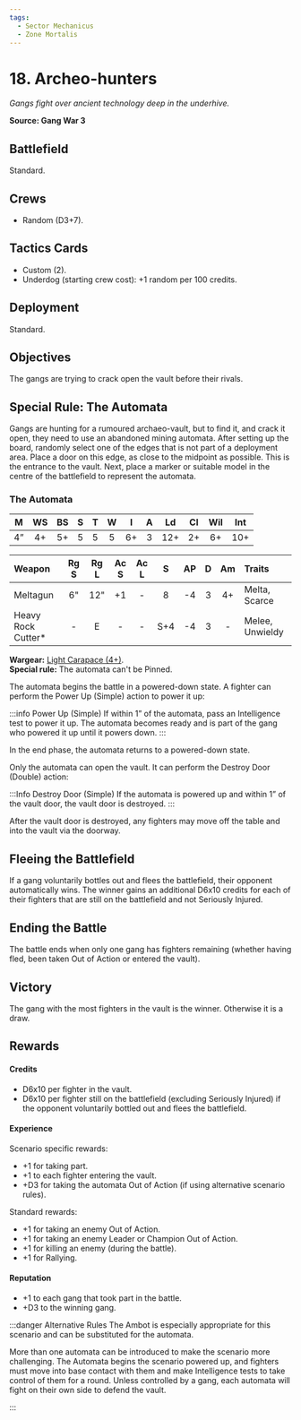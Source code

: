 ```yaml
---
tags:
  - Sector Mechanicus
  - Zone Mortalis
---
```


# 18. Archeo-hunters

_Gangs fight over ancient technology deep in the underhive._

**Source: Gang War 3**

## Battlefield

Standard.

## Crews

- Random (D3+7).

## Tactics Cards

- Custom (2).
- Underdog (starting crew cost): +1 random per 100 credits.

## Deployment

Standard.

## Objectives

The gangs are trying to crack open the vault before their rivals.

## Special Rule: The Automata

Gangs are hunting for a rumoured archaeo-vault, but to find it, and crack it open, they need to use an abandoned mining automata. After setting up the board, randomly select one of the edges that is not part of a deployment area. Place a door on this edge, as close to the midpoint as possible. This is the entrance to the vault. Next, place a marker or suitable model in the centre of the battlefield to represent the automata.

<FighterCard>

### The Automata

|  M  | WS  | BS  |  S  |  T  |  W  |  I  |  A  | Ld  | Cl  | Wil | Int |
| :-: | :-: | :-: | :-: | :-: | :-: | :-: | :-: | :-: | :-: | :-: | --- |
| 4”  | 4+  | 5+  |  5  |  5  |  5  | 6+  |  3  | 12+ | 2+  | 6+  | 10+ |

<WeaponStats>

| Weapon              | Rg S | Rg L | Ac S | Ac L |  S  | AP  |  D  | Am  | Traits                                                                                                               |
| :------------------ | :--: | :--: | :--: | :--: | :-: | :-: | :-: | :-: | :------------------------------------------------------------------------------------------------------------------- |
| Meltagun            |  6"  | 12"  |  +1  |  -   |  8  | -4  |  3  | 4+  | <Tooltip type="traits" content="melta">Melta</Tooltip>, <Tooltip type="traits" content="scarce">Scarce</Tooltip>     |
| Heavy Rock Cutter\* |  -   |  E   |  -   |  -   | S+4 | -4  |  3  |  -  | <Tooltip type="traits" content="melee">Melee</Tooltip>, <Tooltip type="traits" content="unwieldy">Unwieldy</Tooltip> |

</WeaponStats>

**Wargear:** [Light Carapace (4+)](/docs/armoury/armour#carapace).  
**Special rule:** The automata can't be Pinned.

</FighterCard>

The automata begins the battle in a powered-down state. A fighter can perform the Power Up (Simple) action to power it up:

:::info Power Up (Simple)
If within 1” of the automata, pass an Intelligence test to power it up. The automata becomes ready and is part of the gang who powered it up until it powers down.
:::

In the end phase, the automata returns to a powered-down state.

Only the automata can open the vault. It can perform the Destroy Door (Double) action:

:::Info Destroy Door (Simple)
If the automata is powered up and within 1” of the vault door, the vault door is destroyed.
:::

After the vault door is destroyed, any fighters may move off the table and into the vault via the doorway.

## Fleeing the Battlefield

If a gang voluntarily bottles out and flees the battlefield, their opponent automatically wins. The winner gains an additional D6x10 credits for each of their fighters that are still on the battlefield and not Seriously Injured.

## Ending the Battle

The battle ends when only one gang has fighters remaining (whether having fled, been taken Out of Action or entered the vault).

## Victory

The gang with the most fighters in the vault is the winner. Otherwise it is a draw.

## Rewards

#### Credits

- D6x10 per fighter in the vault.
- D6x10 per fighter still on the battlefield (excluding Seriously Injured) if the opponent voluntarily bottled out and flees the battlefield.

#### Experience

Scenario specific rewards:

- +1 for taking part.
- +1 to each fighter entering the vault.
- +D3 for taking the automata Out of Action (if using alternative scenario rules).

Standard rewards:

- +1 for taking an enemy Out of Action.
- +1 for taking an enemy Leader or Champion Out of Action.
- +1 for killing an enemy (during the battle).
- +1 for Rallying.

#### Reputation

- +1 to each gang that took part in the battle.
- +D3 to the winning gang.

:::danger Alternative Rules
The Ambot is especially appropriate for this scenario and can be substituted for the automata.

More than one automata can be introduced to make the scenario more challenging. The Automata begins the scenario powered up, and fighters must move into base contact with them and make Intelligence tests to take control of them for a round. Unless controlled by a gang, each automata will fight on their own side to defend the vault.

:::
